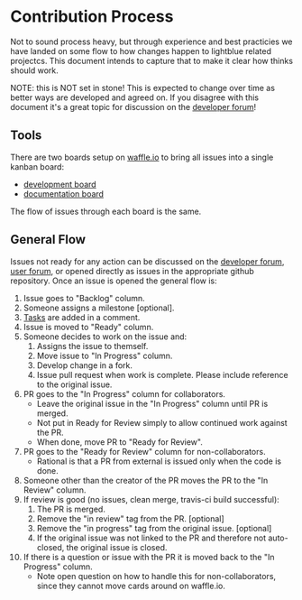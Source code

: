 # Contribution Process
Not to sound process heavy, but through experience and best practicies we have landed on some flow to how changes happen to lightblue related projectcs.  This document intends to capture that to make it clear how thinks should work.

NOTE: this is NOT set in stone!  This is expected to change over time as better ways are developed and agreed on.  If you disagree with this document it's a great topic for discussion on the [developer forum](http://lightblue-dev.1011138.n3.nabble.com/)!

## Tools
There are two boards setup on [waffle.io](http://waffle.io) to bring all issues into a single kanban board:
* [development board](https://waffle.io/lightblue-platform/lightblue)
* [documentation board](https://waffle.io/lightblue-platform/lightblue-docs-overview)

The flow of issues through each board is the same.

## General Flow
Issues not ready for any action can be discussed on the [developer forum](http://lightblue-dev.1011138.n3.nabble.com/), [user forum](http://lightblue-users.1011140.n3.nabble.com/), or opened directly as issues in the appropriate github repository.  Once an issue is opened the general flow is:

1. Issue goes to "Backlog" column.
2. Someone assigns a milestone [optional].
3. [Tasks](https://github.com/blog/1375%0A-task-lists-in-gfm-issues-pulls-comments) are added in a comment.
4. Issue is moved to "Ready" column.
5. Someone decides to work on the issue and:
    1. Assigns the issue to themself.
    2. Move issue to "In Progress" column.
    3. Develop change in a fork.
    4. Issue pull request when work is complete.  Please include reference to the original issue.
6. PR goes to the "In Progress" column for collaborators.
    * Leave the original issue in the "In Progress" column until PR is merged.
    * Not put in Ready for Review simply to allow continued work against the PR.
    * When done, move PR to "Ready for Review".
7. PR goes to the "Ready for Review" column for non-collaborators.
    * Rational is that a PR from external is issued only when the code is done.
8. Someone other than the creator of the PR moves the PR to the "In Review" column.
9. If review is good (no issues, clean merge, travis-ci build successful):
    1. The PR is merged.
    2. Remove the "in review" tag from the PR. [optional]
    3. Remove the "in progress" tag from the original issue. [optional]
    4. If the original issue was not linked to the PR and therefore not auto-closed, the original issue is closed.
10. If there is a question or issue with the PR it is moved back to the "In Progress" column.
    * Note open question on how to handle this for non-collaborators, since they cannot move cards around on waffle.io.
